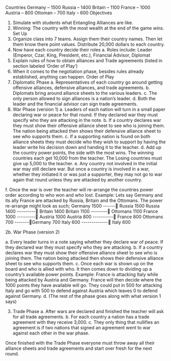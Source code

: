 Countries
Germany – 1500
Russia – 1400
Britain – 1100
France – 1000
Austria – 800
Ottoman – 700
Italy – 600
Objectives
1. Simulate with students what Entangling Alliances are like.
2. Winning: The country with the most wealth at the end of the game wins.
Set Up
1. Organize class into 7 teams. Assign them their country names. Then let them know there point values.
Distribute 20,000 dollars to each country.
2. Now have each country decide their roles
a. Roles include: Leader (Emperor, Czar, King, President, etc.), Financial Advisor, Diplomat
3. Explain rules of how to obtain alliances and Trade agreements (listed in section labeled ‘Order of Play’)
4. When it comes to the negotiation phase, besides rules already established, anything can happen.
Order of Play
1. Diplomatic Phase
a. Representatives of each country go around getting offensive alliances, defensive alliances, and
trade agreements.
b. Diplomats bring around alliance sheets to the various leaders.
c. The only person allowed to sign alliances is a nation’s leader.
d. Both the leader and the financial advisor can sign trade agreements.
2. War Phase (version 1)
a. Leaders of each nation will turn in a small paper declaring war or peace for that round. If they
declared war they must specify who they are attacking in the note.
b. If a country declares war they must show their offensive alliance sheet to see who is joining
them. The nation being attacked then shows their defensive alliance sheet to see who supports
them.
c. If a supporting nation is found on both alliance sheets they must decide who they wish to
support by having the leader write his decision down and handing it to the teacher.
d. Add up the country power points, the side with the most wins. The winning countries each get
10,000 from the teacher. The Losing countries must give up 5,000 to the teacher.
e. Any country not involved in the initial war may still declare war. But once a country is involved in
a war, whether they initiated it or was just a supporter, they may not go to war again that round
unless they are attacked by another country.

f. Once the war is over the teacher will re-arrange the countries power order according to who
won and who lost.
Example: Lets say Germany and its ally France are attacked by Russia, Britain and the Ottomans. The
power re-arrange might look as such;
Germany 1500 ------ Russia 1500
Russia 1400 --------- Britain 1400
Britain 1100 -------- Ottomans 1100
France 1000 --------- Austria 1000
Austria 800 ---------- France 800
Ottomans 700 -------Germany 700
Italy 600 ------------- Italy 600

2b. War Phase (version 2)

a. Every leader turns in a note saying whether they declare war of peace. If they declared war they
must specify who they are attacking.
b. If a country declares war they must show their offensive alliance sheet to see who is joining
them. The nation being attacked then shows their defensive alliance sheet to see who supports
them.
c. Once each war is shown up on the board and who is allied with who. It then comes down to
dividing up a country’s available power points.
Example: France is attacking Italy while being attacked by Austria and Germany. France
will then decide where the 1000 points they have available will go. They could put in 500 for
attacking Italy and go with 500 to defend against Austria which leaves 0 to defend against
Germany.
d. (The rest of the phase goes along with what version 1 says)

3. Trade Phase
a. After wars are declared and finished the teacher will ask for all trade agreements.
b. For each country a nation has a trade agreement with they receive 3,000.
c. They only thing that nullifies an agreement is if two nations that signed an agreement went to
war against each other in the war phase.

Once finished with the Trade Phase everyone must throw away all their alliance sheets and trade agreements
and start over fresh for the next round.
